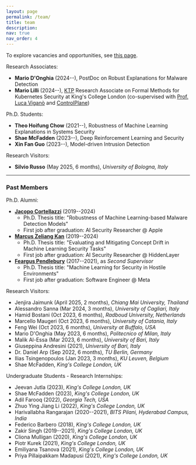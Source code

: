 ```yaml
---
layout: page
permalink: /team/
title: team
description: 
nav: true
nav_order: 4
---
```


To explore vacancies and opportunities, see [this page](/opportunities/).

Research Associates:

- **Mario D'Onghia** (2024--), PostDoc on Robust Explanations for Malware Detection
- **Mario Lilli** (2024--), [KTP](https://www.ukri.org/councils/innovate-uk/guidance-for-applicants/guidance-for-specific-funds/knowledge-transfer-partnership-guidance/) Research Associate on Formal Methods for Kubernetes Security at King's College London (co-supervised with [Prof. Luca Viganò](https://www.kcl.ac.uk/people/luca-vigano) and [ControlPlane](https://control-plane.io/))

Ph.D. Students:

- **Theo Hoifung Chow** (2021--), Robustness of Machine Learning Explanations in Systems Security
- **Shae McFadden** (2023--), Deep Reinforcement Learning and Security
- **Xin Fan Guo** (2023--), Model-driven Intrusion Detection

Research Visitors:
- **Silvio Russo** (May 2025, 6 months), _University of Bologna, Italy_

***

### Past Members

Ph.D. Alumni:

- **[Jacopo Cortellazzi](https://www.linkedin.com/in/jacopocortellazzi/)** (2019--2024)
    - Ph.D. Thesis title: "Robustness of Machine Learning-based Malware Detection Models" 
    - First job after graduation: AI Security Researcher @ Apple
- **[Marcus Zeliang Kan](https://www.linkedin.com/in/markkan945/)** (2019--2024)
    - Ph.D. Thesis title: "Evaluating and Mitigating Concept Drift in Machine Learning Security Tasks"
    - First job after graduation: AI Security Researcher @ HiddenLayer
- **[Feargus Pendlebury](https://www.linkedin.com/in/feargus-pendlebury/)** (2017--2021), as _Second Supervisor_ 
    - Ph.D. Thesis title: "Machine Learning for Security in Hostile Environments" 
    - First job after graduation: Software Engineer @ Meta

Research Visitors:

- Jenjira Jaimunk (April 2025, 2 months), _Chiang Mai University, Thailand_
- Alessandro Sanna (Mar 2024, 3 months), _University of Cagliari, Italy_
- Hamid Bostani (Oct 2023, 6 months), _Radboud University, Netherlands_
- Marcello Maugeri (Oct 2023, 6 months), _University of Catania, Italy_
- Feng Wei (Oct 2023, 6 months), _University at Buffalo, USA_
- Mario D'Onghia (May 2023, 6 months), _Politecnico of Milan, Italy_
- Malik Al-Essa (Mar 2023, 6 months), _University of Bari, Italy_
- Giuseppina Andresini (2021), _University of Bari, Italy_
- Dr. Daniel Arp (Sep 2022, 6 months), _TU Berlin, Germany_
- Ilias Tsingenopoulos (Jan 2023, 3 months), _KU Leuven, Belgium_
- Shae McFadden, _King's College London, UK_

Undergraduate Students - Research Internships:

- Jeevan Jutla (2023), _King's College London, UK_
- Shae McFadden (2023), _King's College London, UK_
- Adil Farooq (2022), _Georgia Tech, USA_
- Zhuo Ying Jiang Li (2022), _King's College London, UK_
- Harivallabha Rangarajan (2020--2021), _BITS Pilani, Hyderabad Campus, India_
- Federico Barbero (2018), _King's College London, UK_
- Zakir Singh (2019--2021), _King's College London, UK_
- Cliona Mulligan (2020), _King's College London, UK_
- Piotr Kurek (2021), _King's College London, UK_
- Emiliyana Tsanova (2021), _King's College London, UK_
- Priya Pillaipakkam Madapusi (2021), _King's College London, UK_
